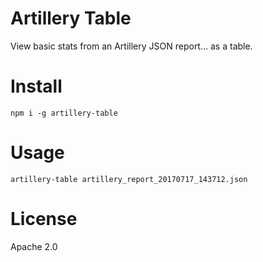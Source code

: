 # Artillery Table

View basic stats from an Artillery JSON report... as a table.

# Install

```
npm i -g artillery-table
```

# Usage

```
artillery-table artillery_report_20170717_143712.json
```

# License

Apache 2.0
